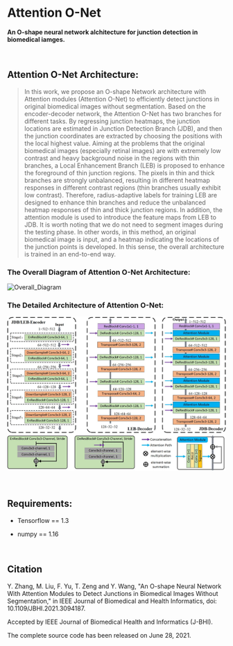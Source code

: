 # Attention O-Net

**An O-shape neural network alchitecture for junction detection in biomedical iamges.**

<br> 

## Attention O-Net Architecture:
>In this work, we propose an O-shape Network architecture with Attention modules (Attention O-Net) to efficiently detect junctions in original biomedical images without segmentation. Based on the encoder-decoder network, the Attention O-Net has two branches for different tasks. By regressing junction heatmaps, the junction locations are estimated in Junction Detection Branch (JDB), and then the junction coordinates are extracted by choosing the positions with the local highest value. Aiming at the problems that the original biomedical images (especially retinal images) are with extremely low contrast and heavy background noise in the regions with thin branches, a Local Enhancement Branch (LEB) is proposed to enhance the foreground of thin junction regions. The pixels in thin and thick branches are strongly unbalanced, resulting in different heatmap responses in different contrast regions (thin branches usually exhibit low contrast). Therefore, radius-adaptive labels for training LEB are designed to enhance thin branches and reduce the unbalanced heatmap responses of thin and thick junction regions. In addition, the attention module is used to introduce the feature maps from LEB to JDB. It is worth noting that we do not need to segment images during the testing phase. In other words, in this method, an original biomedical image is input, and a heatmap indicating the locations of the junction points is developed. In this sense, the overall architecture is trained in an end-to-end way.

### The Overall Diagram of Attention O-Net Architecture:

![Overall_Diagram](https://github.com/zyqhnu/Attention_O-Net/blob/main/AONet.jpg)


### The Detailed Architecture of Attention O-Net:


![detialed_AONet](https://github.com/zyqhnu/Images_for_Attention_O-Net/blob/main/detialed_A_ONet.jpg)

<br> 


## Requirements:

* Tensorflow  == 1.3

* numpy == 1.16

<br> 


## Citation

Y. Zhang, M. Liu, F. Yu, T. Zeng and Y. Wang, "An O-shape Neural Network With Attention Modules to Detect Junctions in Biomedical Images Without Segmentation," in IEEE Journal of Biomedical and Health Informatics, doi: 10.1109/JBHI.2021.3094187.


Accepted by IEEE Journal of Biomedical Health and Informatics (J-BHI).

The complete source code has been released on June 28, 2021.
